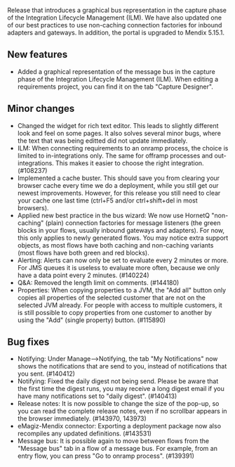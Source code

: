 Release that introduces a graphical bus representation in the capture phase of the Integration Lifecycle Management (ILM). We have also updated one of our best practices to use non-caching connection factories for inbound adapters and gateways. In addition, the portal is upgraded to Mendix 5.15.1.
## New features
- Added a graphical representation of the message bus in the capture phase of the Integration Lifecycle Management (ILM). When editing a requirements project, you can find it on the tab "Capture Designer".
## Minor changes
- Changed the widget for rich text editor. This leads to slightly different look and feel on some pages. It also solves several minor bugs, where the text that was being editted did not update immediately.
- ILM: When connecting requirements to an onramp process, the choice is limited to in-integrations only. The same for offramp processes and out-integrations. This makes it easier to choose the right integration. (#108237)
- Implemented a cache buster. This should save you from clearing your browser cache every time we do a deployment, while you still get our newest improvements. However, for this release you still need to clear your cache one last time (ctrl+F5 and/or ctrl+shift+del in most browsers).
- Applied new best practice in the bus wizard: We now use HornetQ "non-caching" (plain) connection factories for message listeners (the green blocks in your flows, usually inbound gateways and adapters). For now, this only applies to newly generated flows. You may notice extra support objects, as most flows have both caching and non-caching variants (most flows have both green and red blocks).
- Alerting: Alerts can now only be set to evaluate every 2 minutes or more. For JMS queues it is useless to evaluate more often, because we only have a data point every 2 minutes. (#140224)
- Q&A: Removed the length limit on comments. (#144180)
- Properties: When copying properties to a JVM, the "Add all" button only copies all properties of the selected customer that are not on the selected JVM already. For people with access to multiple customers, it is still possible to copy properties from one customer to another by using the "Add" (single property) button. (#115890)
## Bug fixes
- Notifying: Under Manage-->Notifying, the tab "My Notifications" now shows the notifications that are send to you, instead of notifications that you sent. (#140412)
- Notifying: Fixed the daily digest not being send. Please be aware that the first time the digest runs, you may receive a long digest email if you have many notifications set to "daily digest". (#140413)
- Release notes: It is now possible to change the size of the pop-up, so you can read the complete release notes, even if no scrollbar appears in the browser immediately. (#143970, 143973)
- eMagiz-Mendix connector: Exporting a deployment package now also recompiles any updated definitions. (#143531)
- Message bus: It is possible again to move between flows from the "Message bus" tab in a flow of a message bus. For example, from an entry flow, you can press "Go to onramp process". (#139391)

